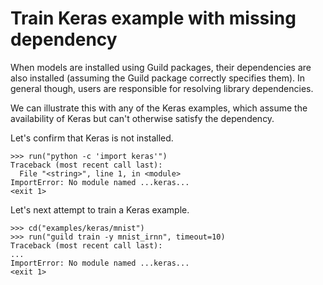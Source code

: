 # Train Keras example with missing dependency

When models are installed using Guild packages, their dependencies are
also installed (assuming the Guild package correctly specifies
them). In general though, users are responsible for resolving library
dependencies.

We can illustrate this with any of the Keras examples, which assume
the availability of Keras but can't otherwise satisfy the dependency.

Let's confirm that Keras is not installed.

    >>> run("python -c 'import keras'")
    Traceback (most recent call last):
      File "<string>", line 1, in <module>
    ImportError: No module named ...keras...
    <exit 1>

Let's next attempt to train a Keras example.

    >>> cd("examples/keras/mnist")
    >>> run("guild train -y mnist_irnn", timeout=10)
    Traceback (most recent call last):
    ...
    ImportError: No module named ...keras...
    <exit 1>
